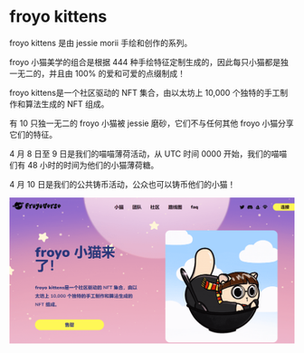 # froyo kittens

froyo kittens 是由 jessie morii 手绘和创作的系列。

froyo 小猫美学的组合是根据 444 种手绘特征定制生成的，因此每只小猫都是独一无二的，并且由 100% 的爱和可爱的点缀制成！

froyo kittens是一个社区驱动的 NFT 集合，由以太坊上 10,000 个独特的手工制作和算法生成的 NFT 组成。

有 10 只独一无二的 froyo 小猫被 jessie 磨砂，它们不与任何其他 froyo 小猫分享它们的特征。

4 月 8 日至 9 日是我们的喵喵薄荷活动，从 UTC 时间 0000 开始，我们的喵喵们有 48 小时的时间为他们的小猫薄荷糖。

4 月 10 日是我们的公共铸币活动，公众也可以铸币他们的小猫！

![nft](01.png)


